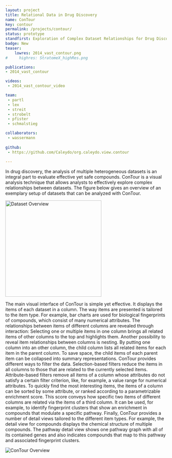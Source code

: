 ```yaml
---
layout: project
title: Relational Data in Drug Discovery
name: ConTour
key: contour
permalink: /projects/contour/
status: prototype
standfirst: Exploration of Complex Dataset Relationships for Drug Discovery
badge: New
teaser: 
    lowres: 2014_vast_contour.png
#     highres: StratomeX_highRes.png

publications:
- 2014_vast_contour

videos:
 - 2014_vast_contour_video

team:
 - partl
 - lex
 - streit 
 - strobelt
 - pfister
 - schmalstieg

collaborators:
 - wassermann 
 
github:
 - https://github.com/Caleydo/org.caleydo.view.contour
 
---
```


In drug discovery, the analysis of multiple heterogeneous datasets is an integral part to evaluate effective yet safe compounds. ConTour is a visual analysis technique that allows analysts to effectively explore complex relationships between datasets. The figure below gives an overview of an exemplary setup of datasets that can be analyzed with ConTour.

<img src="{{site.baseurl}}/assets/images/projects/contour_data_graph.png" alt="Dataset Overview" style="width: 300px;"/>

The main visual interface of ConTour is simple yet effective. It displays the items of each dataset in a column. The way items are presented is tailored to the item type. For example, bar charts are used for biological fingerprints of compounds, which consist of many numerical attributes. The relationships between items of different columns are revealed through interaction: Selecting one or multiple items in one column brings all related items of other columns to the top and highlights them. Another possibility to reveal item relationships between columns is nesting. By putting one column into an other column, the child column lists all related items for each item in the parent column. To save space, the child items of each parent item can be collapsed into summary representations.
ConTour provides different ways to filter the data. Selection-based filters reduce the items in all columns to those that are related to the currently selected items. Attribute-based filters remove all items of a column whose attributes do not satisfy a certain filter criterion, like, for example, a value range for numerical attributes.
To quickly find the most interesting items, the items of a column can be sorted by some attribute, or ranked according to a parametrizable enrichment score. This score conveys how specific two items of different columns are related via the items of a third column. It can be used, for example, to identify fingerprint clusters that show an enrichment in compounds that modulate a specific pathway.
Finally, ConTour provides a number of detail views tailored to the different item types. For example, the detail view for compounds displays the chemical structure of multiple compounds. The pathway detail view shows one pathway graph with all of its contained genes and also indicates compounds that map to this pathway and associated fingerprint clusters.

![ConTour Overview]({{site.baseurl}}/assets/images/projects/contour_explained.png)

